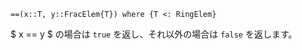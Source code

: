 ```
==(x::T, y::FracElem{T}) where {T <: RingElem}
```

$ x == y $ の場合は `true` を返し、それ以外の場合は `false` を返します。
